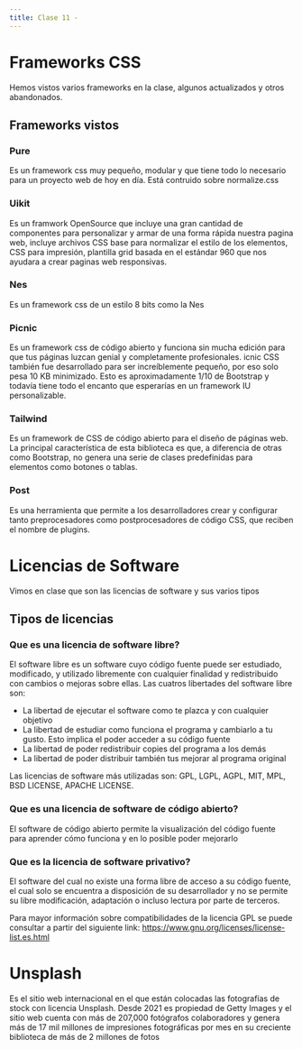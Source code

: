 ```yaml
---
title: Clase 11 - 
---
```

# Frameworks CSS
Hemos vistos varios frameworks en la clase, algunos actualizados y otros abandonados.
## Frameworks vistos
### Pure
 Es un framework css muy pequeño, modular y que tiene todo lo necesario para un proyecto web de hoy en día. Está contruido sobre normalize.css
### Uikit
Es un framwork OpenSource que incluye una gran cantidad de componentes para personalizar y armar de una forma rápida nuestra pagina web, incluye archivos CSS base para normalizar el estilo de los elementos, CSS para impresión, plantilla grid basada en el estándar 960 que nos ayudara a crear paginas web responsivas.
### Nes
Es un framework css de un estilo 8 bits como la Nes
### Picnic
Es un framework css de código abierto y funciona sin mucha edición para que tus páginas luzcan genial y completamente profesionales. icnic CSS también fue desarrollado para ser increíblemente pequeño, por eso solo pesa 10 KB minimizado. Esto es aproximadamente 1/10 de Bootstrap y todavía tiene todo el encanto que esperarías en un framework IU personalizable.
### Tailwind
Es un framework de CSS de código abierto para el diseño de páginas web. La principal característica de esta biblioteca es que, a diferencia de otras como Bootstrap, no genera una serie de clases predefinidas para elementos como botones o tablas.
### Post
Es una herramienta que permite a los desarrolladores crear y configurar tanto preprocesadores como postprocesadores de código CSS, que reciben el nombre de plugins.

# Licencias de Software
Vimos en clase que son las licencias de software y sus varios tipos
## Tipos de licencias
### Que es una licencia de software libre?
El software libre es un software cuyo código fuente puede ser estudiado, modificado, y utilizado libremente con cualquier finalidad y redistribuido con cambios o mejoras sobre ellas.
Las cuatros libertades del software libre son:
- La libertad de ejecutar el software como te plazca y con cualquier objetivo
- La libertad de estudiar como funciona el programa y cambiarlo a tu gusto. Esto implica el poder acceder a su código fuente
- La libertad de poder redistribuir copies del programa a los demás
- La libertad de poder distribuir también tus mejorar al programa original

Las licencias de software más utilizadas son: 
GPL, LGPL, AGPL, MIT, MPL, BSD LICENSE, APACHE LICENSE.


### Que es una licencia de software de código abierto?
El software de código abierto permite la visualización del código fuente para aprender cómo funciona y en lo posible poder mejorarlo

### Que es la licencia de software privativo?
El software del cual no existe una forma libre de acceso a su código fuente, el cual solo se encuentra a disposición de su desarrollador y no se permite su libre modificación, adaptación o incluso lectura por parte de terceros.


Para mayor información sobre compatibilidades de la licencia GPL se puede consultar a partir del siguiente link:
https://www.gnu.org/licenses/license-list.es.html

# Unsplash
Es el sitio web internacional en el que están colocadas las fotografías de stock con licencia Unsplash. Desde 2021 es propiedad de Getty Images y el sitio web cuenta con más de 207,000 fotógrafos colaboradores y genera más de 17 mil millones de impresiones fotográficas por mes en su creciente biblioteca de más de 2 millones de fotos
